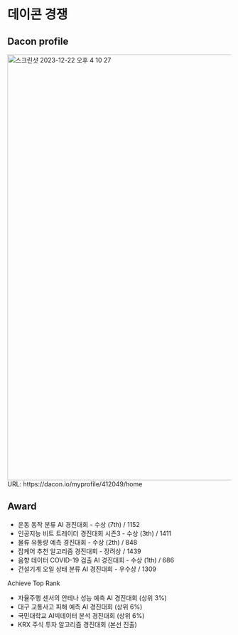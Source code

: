 # 데이콘 경쟁

## Dacon profile
<img width="958" alt="스크린샷 2023-12-22 오후 4 10 27" src="https://github.com/paulms77/Dacon/assets/69188065/95c83861-d299-4933-9f12-d2a52a1fe6ac">
URL: https://dacon.io/myprofile/412049/home

## Award
+ 운동 동작 분류 AI 경진대회 - 수상 (7th) / 1152
+ 인공지능 비트 트레이더 경진대회 시즌3 - 수상 (3th) / 1411
+ 물류 유통량 예측 경진대회 - 수상 (2th) / 848
+ 잡케어 추천 알고리즘 경진대회 - 장려상 / 1439
+ 음향 데이터 COVID-19 검출 AI 경진대회 - 수상 (1th) / 686
+ 건설기계 오일 상태 분류 AI 경진대회 - 우수상 / 1309

Achieve Top Rank
+ 자율주행 센서의 안테나 성능 예측 AI 경진대회 (상위 3%)
+ 대구 교통사고 피해 예측 AI 경진대회 (상위 6%)
+ 국민대학교 AI빅데이터 분석 경진대회 (상위 6%)
+ KRX 주식 투자 알고리즘 경진대회 (본선 진출)
